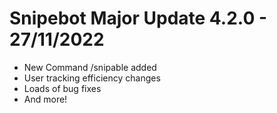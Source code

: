 # Snipebot Major Update 4.2.0 - 27/11/2022

- New Command /snipable added
- User tracking efficiency changes
- Loads of bug fixes
- And more!

